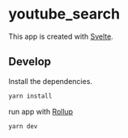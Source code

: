 # youtube_search

This app is created with [Svelte](https://svelte.dev).

## Develop

Install the dependencies.

```bash
yarn install
```

run app with [Rollup](https://rollupjs.org)

```bash
yarn dev
```
